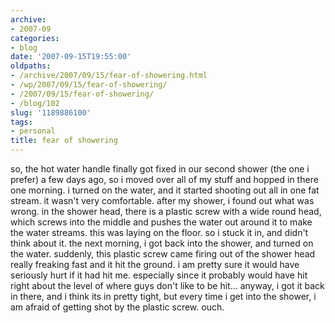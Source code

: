 ```yaml
---
archive:
- 2007-09
categories:
- blog
date: '2007-09-15T19:55:00'
oldpaths:
- /archive/2007/09/15/fear-of-showering.html
- /wp/2007/09/15/fear-of-showering/
- /2007/09/15/fear-of-showering/
- /blog/102
slug: '1189886100'
tags:
- personal
title: fear of showering
---
```


so, the hot water handle finally got fixed in our second shower (the one
i prefer) a few days ago, so i moved over all of my stuff and hopped in
there one morning. i turned on the water, and it started shooting out all
in one fat stream. it wasn't very comfortable. after my shower, i found
out what was wrong. in the shower head, there is a plastic screw with
a wide round head, which screws into the middle and pushes the water out
around it to make the water streams. this was laying on the floor. so
i stuck it in, and didn't think about it. the next morning, i got back
into the shower, and turned on the water. suddenly, this plastic screw
came firing out of the shower head really freaking fast and it hit the
ground. i am pretty sure it would have seriously hurt if it had hit me.
especially since it probably would have hit right about the level of where
guys don't like to be hit... anyway, i got it back in there, and i think
its in pretty tight, but every time i get into the shower, i am afraid of
getting shot by the plastic screw. ouch.

